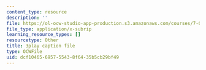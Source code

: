 ```yaml
---
content_type: resource
description: ''
file: https://ol-ocw-studio-app-production.s3.amazonaws.com/courses/7-01sc-fundamentals-of-biology-fall-2011/dcf10465695755438f6435b5cb29bf49_CT9lYy6qSfg.vtt
file_type: application/x-subrip
learning_resource_types: []
resourcetype: Other
title: 3play caption file
type: OCWFile
uid: dcf10465-6957-5543-8f64-35b5cb29bf49
---
```

